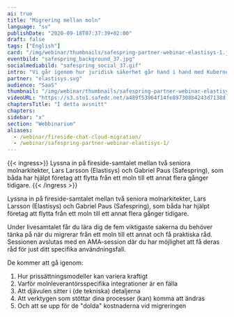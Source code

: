 ```yaml
---
ai: true
title: "Migrering mellan moln"
language: "sv"
publishDate: "2020-09-18T07:37:39+02:00"
draft: false
tags: ["English"]
card: "/img/webinar/thumbnails/safespring-partner-webinar-elastisys-1.jpg"
eventbild: "safespring_background_37.jpg"
socialmediabild: "safespring_social_37.gif"
intro: "Vi går igenom hur juridisk säkerhet går hand i hand med Kubernetes och cloud-native applikationer."
partner: "elastisys.svg"
audience: "SaaS"
thumbnail: "/img/webinar/thumbnails/safespring-partner-webinar-elastisys-1.jpg"
videoURL: "https://s3.sto1.safedc.net/a489f53964f14fe897308b4243d7138d:processedvideos/safespring-partner-webinar-elastisys-1/master.m3u8"
chaptersTitle: "I detta avsnitt"
chapters:
sidebar: "x"
section: "Webbinarium"
aliases:
  - /webinar/fireside-chat-cloud-migration/
  - /webinar/safespring-partner-webinar-elastisys-1/
---
```

{{< ingress>}}
Lyssna in på fireside-samtalet mellan två seniora molnarkitekter, Lars Larsson (Elastisys) och Gabriel Paus (Safespring), som båda har hjälpt företag att flytta från ett moln till ett annat flera gånger tidigare.
{{< /ingress >}}

Lyssna in på fireside-samtalet mellan två seniora molnarkitekter, Lars Larsson (Elastisys) och Gabriel Paus (Safespring), som båda har hjälpt företag att flytta från ett moln till ett annat flera gånger tidigare.

Under livesamtalet får du lära dig de fem viktigaste sakerna du behöver tänka på när du migrerar från ett moln till ett annat och få praktiska råd. Sessionen avslutas med en AMA-session där du har möjlighet att få deras råd för just ditt specifika användningsfall.

De kommer att gå igenom:

1. Hur prissättningsmodeller kan variera kraftigt
2. Varför molnleverantörsspecifika integrationer är en fälla
3. Att djävulen sitter i (de tekniska) detaljerna
4. Att verktygen som stöttar dina processer (kan) komma att ändras
5. Och att se upp för de "dolda" kostnaderna vid migreringen